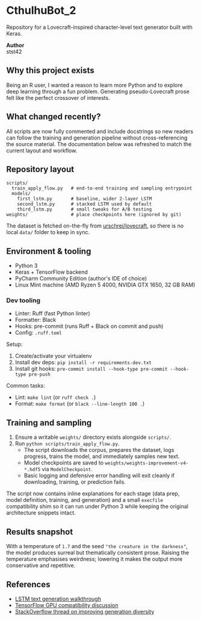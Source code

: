 # CthulhuBot_2
Repository for a Lovecraft-inspired character-level text generator built with Keras.

**Author**<br>
stst42

## Why this project exists
Being an R user, I wanted a reason to learn more Python and to explore deep learning through a fun problem. Generating pseudo-Lovecraft prose felt like the perfect crossover of interests.

## What changed recently?
All scripts are now fully commented and include docstrings so new readers can follow the training and generation pipeline without cross-referencing the source material. The documentation below was refreshed to match the current layout and workflow.

## Repository layout
```
scripts/
  train_apply_flow.py   # end-to-end training and sampling entrypoint
  models/
    first_lstm.py       # baseline, wider 2-layer LSTM
    second_lstm.py      # stacked LSTM used by default
    third_lstm.py       # small tweaks for A/B testing
weights/                # place checkpoints here (ignored by git)
```
The dataset is fetched on-the-fly from [urschrei/lovecraft](https://github.com/urschrei/lovecraft/blob/master/lovecraft.txt), so there is no local `data/` folder to keep in sync.

## Environment & tooling
- Python 3
- Keras + TensorFlow backend
- PyCharm Community Edition (author's IDE of choice)
- Linux Mint machine (AMD Ryzen 5 4000, NVIDIA GTX 1650, 32 GB RAM)

### Dev tooling
- Linter: Ruff (fast Python linter)
- Formatter: Black
- Hooks: pre-commit (runs Ruff + Black on commit and push)
- Config: `.ruff.toml`

Setup:
1. Create/activate your virtualenv
2. Install dev deps: `pip install -r requirements-dev.txt`
3. Install git hooks: `pre-commit install --hook-type pre-commit --hook-type pre-push`

Common tasks:
- Lint: `make lint` (or `ruff check .`)
- Format: `make format` (or `black --line-length 100 .`)

## Training and sampling
1. Ensure a writable `weights/` directory exists alongside `scripts/`.
2. Run `python scripts/train_apply_flow.py`.
   - The script downloads the corpus, prepares the dataset, logs progress, trains the model, and immediately samples new text.
   - Model checkpoints are saved to `weights/weights-improvement-v4-*.hdf5` via `ModelCheckpoint`.
   - Basic logging and defensive error handling will exit cleanly if downloading, training, or prediction fails.

The script now contains inline explanations for each stage (data prep, model definition, training, and generation) and a small `execfile` compatibility shim so it can run under Python 3 while keeping the original architecture snippets intact.

## Results snapshot
With a temperature of `1.7` and the seed `"the creature in the darkness"`, the model produces surreal but thematically consistent prose. Raising the temperature emphasises weirdness; lowering it makes the output more conservative and repetitive.

## References
- [LSTM text generation walkthrough](https://machinelearningmastery.com/text-generation-lstm-recurrent-neural-networks-python-keras/)
- [TensorFlow GPU compatibility discussion](https://forums.developer.nvidia.com/t/does-gtx-1050ti-or-1650-for-notebook-support-tensorflow-gpu/77384/9)
- [StackOverflow thread on improving generation diversity](https://stackoverflow.com/questions/47125723/keras-lstm-for-text-generation-keeps-repeating-a-line-or-a-sequence)
